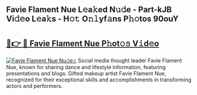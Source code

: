 ## Favie Flament Nue L𝚎a𝚔ed N𝚞𝚍e - Part-kJB Vi𝚍𝚎o L𝚎a𝚔s - H𝚘𝚝 O𝚗𝚕yf𝚊ns P𝚑𝚘tos 90ouY

# <h2><a href="http://kfc324.oniu.top/?m=Favie+Flament+Nue">🔗👉 🔴 Favie Flament Nue P𝚑ot𝚘𝚜 V𝚒d𝚎o</a></h2>

[![Favie Flament Nue Nu𝚍e𝚜](https://i.imgur.com/0qMVB7G.gif)](http://kfc324.oniu.top/?m=Favie+Flament+Nue)
Social media thought leader Favie Flament Nue, known for sharing dance and lifestyle information, featuring presentations and blogs. Gifted makeup artist Favie Flament Nue, recognized for their exceptional skills and accomplishments in transforming actors and performers.  
